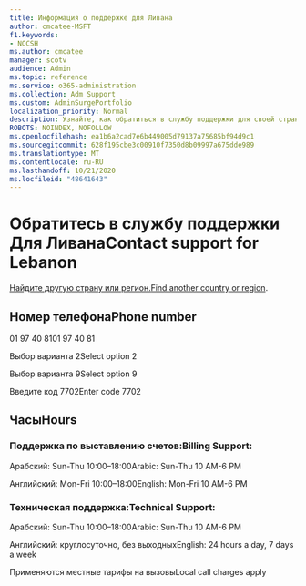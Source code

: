```yaml
---
title: Информация о поддержке для Ливана
author: cmcatee-MSFT
f1.keywords:
- NOCSH
ms.author: cmcatee
manager: scotv
audience: Admin
ms.topic: reference
ms.service: o365-administration
ms.collection: Adm_Support
ms.custom: AdminSurgePortfolio
localization_priority: Normal
description: Узнайте, как обратиться в службу поддержки для своей страны или региона.
ROBOTS: NOINDEX, NOFOLLOW
ms.openlocfilehash: ea1b6a2cad7e6b449005d79137a75685bf94d9c1
ms.sourcegitcommit: 628f195cbe3c00910f7350d8b09997a675dde989
ms.translationtype: MT
ms.contentlocale: ru-RU
ms.lasthandoff: 10/21/2020
ms.locfileid: "48641643"
---
```

# <a name="contact-support-for-lebanon"></a><span data-ttu-id="06371-103">Обратитесь в службу поддержки Для Ливана</span><span class="sxs-lookup"><span data-stu-id="06371-103">Contact support for Lebanon</span></span>

<span data-ttu-id="06371-104">[Найдите другую страну или регион.](../contact-support-for-business-products.md)</span><span class="sxs-lookup"><span data-stu-id="06371-104">[Find another country or region](../contact-support-for-business-products.md).</span></span>

## <a name="phone-number"></a><span data-ttu-id="06371-105">Номер телефона</span><span class="sxs-lookup"><span data-stu-id="06371-105">Phone number</span></span>
<span data-ttu-id="06371-106">01 97 40 81</span><span class="sxs-lookup"><span data-stu-id="06371-106">01 97 40 81</span></span>

<span data-ttu-id="06371-107">Выбор варианта 2</span><span class="sxs-lookup"><span data-stu-id="06371-107">Select option 2</span></span>

<span data-ttu-id="06371-108">Выбор варианта 9</span><span class="sxs-lookup"><span data-stu-id="06371-108">Select option 9</span></span>

<span data-ttu-id="06371-109">Введите код 7702</span><span class="sxs-lookup"><span data-stu-id="06371-109">Enter code 7702</span></span>

## <a name="hours"></a><span data-ttu-id="06371-110">Часы</span><span class="sxs-lookup"><span data-stu-id="06371-110">Hours</span></span>
### <a name="billing-support"></a><span data-ttu-id="06371-111">Поддержка по выставлению счетов:</span><span class="sxs-lookup"><span data-stu-id="06371-111">Billing Support:</span></span>

<span data-ttu-id="06371-112">Арабский: Sun-Thu 10:00–18:00</span><span class="sxs-lookup"><span data-stu-id="06371-112">Arabic: Sun-Thu 10 AM-6 PM</span></span>

<span data-ttu-id="06371-113">Английский: Mon-Fri 10:00–18:00</span><span class="sxs-lookup"><span data-stu-id="06371-113">English: Mon-Fri 10 AM-6 PM</span></span>

### <a name="technical-support"></a><span data-ttu-id="06371-114">Техническая поддержка:</span><span class="sxs-lookup"><span data-stu-id="06371-114">Technical Support:</span></span>

<span data-ttu-id="06371-115">Арабский: Sun-Thu 10:00–18:00</span><span class="sxs-lookup"><span data-stu-id="06371-115">Arabic: Sun-Thu 10 AM-6 PM</span></span>

<span data-ttu-id="06371-116">Английский: круглосуточно, без выходных</span><span class="sxs-lookup"><span data-stu-id="06371-116">English: 24 hours a day, 7 days a week</span></span>

<span data-ttu-id="06371-117">Применяются местные тарифы на вызовы</span><span class="sxs-lookup"><span data-stu-id="06371-117">Local call charges apply</span></span>
